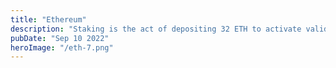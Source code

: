 ```yaml
---
title: "Ethereum"
description: "Staking is the act of depositing 32 ETH to activate validator software. As a validator you'll be responsible for storing data, processing transactions."
pubDate: "Sep 10 2022"
heroImage: "/eth-7.png"
---
```


